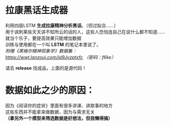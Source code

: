 # 拉康黑话生成器
利用四层LSTM **生成拉康精神分析黑话**。（但过拟合……）  
用于讽刺某些天天讲不知所云的话的人，这些人恐怕连自己在说什么都不知道……  
就当个乐子，要提高效果只能增加数据  
训练与使用都在一个叫 **LSTM** 的笔记本里说了。  
_附赠《黑格尔精神现象学》数据集：  
https://wwt.lanzouj.com/id9Jvzptxfc
（密码：f6ke）_

请去 **release** 找成品，上面的是源代码！
# 数据如此之少的原因：
因为《阅读你的症状》里面有很多讲课、讲故事的地方  
这些东西并不能拿来做数据，因为与需求无关  
**（拿另外一个模型来筛选数据是好想法，但我懒得搞）**
